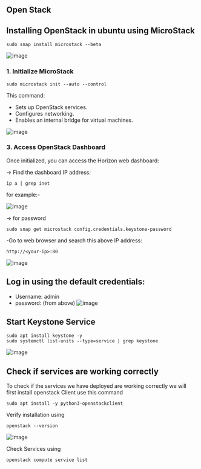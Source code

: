 
## Open Stack

## Installing OpenStack in ubuntu using MicroStack 
```
sudo snap install microstack --beta
```

![image](https://github.com/user-attachments/assets/49a54eff-50dd-4fbb-a8a0-a8fe15a2788d)


### 1. Initialize MicroStack
```
sudo microstack init --auto --control
```
This command:

* Sets up OpenStack services.
* Configures networking.
* Enables an internal bridge for virtual machines.

![image](https://github.com/user-attachments/assets/9c44ce63-ba00-45d2-b3da-ba6bd526be37)




### 3. Access OpenStack Dashboard
Once initialized, you can access the Horizon web dashboard:

-> Find the dashboard IP address:
```
ip a | grep inet
```
for example:-

![image](https://github.com/user-attachments/assets/1b8a63c3-717e-4811-b8d0-9abc4ea86a7a)



-> for password 
```
sudo snap get microstack config.credentials.keystone-password
```

-Go to web browser and search this above IP address:
```
http://<your-ip>:80
```

![image](https://github.com/user-attachments/assets/1901f1f6-87b5-4eb6-83a1-e15a28cbbdd5)



## Log in using the default credentials:

* Username: admin
* password: (from above)
![image](https://github.com/user-attachments/assets/2bb16b81-5fed-4612-b765-cc5439e2da54)

## Start Keystone Service
```
sudo apt install keystone -y
sudo systemctl list-units --type=service | grep keystone

```

![image](https://github.com/user-attachments/assets/a270c8f4-26ca-49ae-a28b-4bb9cfda43a5)


## Check if services are working correctly
To check if the services we have deployed are working correctly we will first install openstack Client use this command
```
sudo apt install -y python3-openstackclient
```
Verify installation using
```
openstack --version
```
![image](https://github.com/user-attachments/assets/9828b8f9-12cc-4ba1-abac-6eb5f2da5d16)

Check Services using
```
openstack compute service list
```

